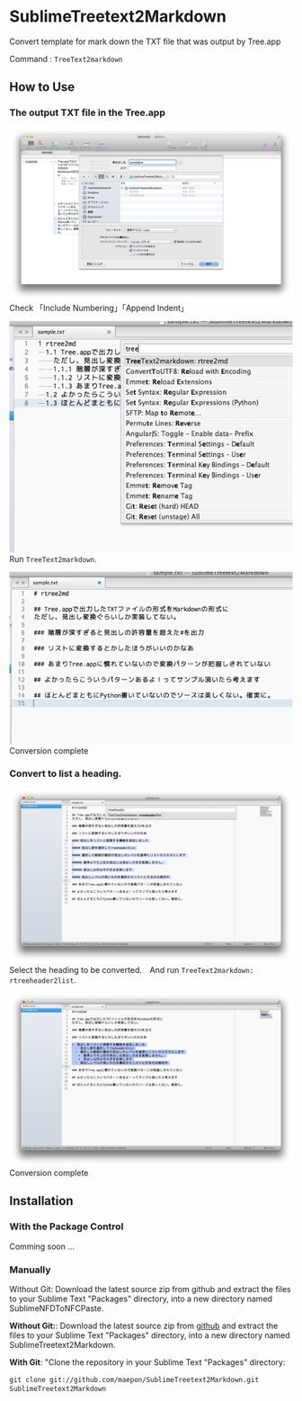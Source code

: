 SublimeTreetext2Markdown
========================

Convert template for mark down the TXT file that was output by Tree.app

Command
: ```TreeText2markdown```

## How to Use

### The output TXT file in the Tree.app

![STEP1](./step1.png)<br>Check 「Include Numbering」「Append Indent」

![STEP2](./step2.png)<br>Run ```TreeText2markdown```.

![STEP3](./step3.png)<br>Conversion complete

### Convert to list a heading.

![2list Step1](./header2list1.png)<br>Select the heading to be converted.　And run ```TreeText2markdown: rtreeheader2list```.

![2list Step2](./header2list2.png)<br>Conversion complete

## Installation

### With the Package Control

Comming soon ...

### Manually

Without Git: Download the latest source zip from github and extract the files to your Sublime Text "Packages" directory, into a new directory named SublimeNFDToNFCPaste.

**Without Git:**: Download the latest source zip from [github](https://github.com/maepon/SublimeTreetext2Markdown) and extract the files to your Sublime Text "Packages" directory, into a new directory named SublimeTreetext2Markdown.

**With Git**: "Clone the repository in your Sublime Text "Packages" directory:

    git clone git://github.com/maepon/SublimeTreetext2Markdown.git SublimeTreetext2Markdown
